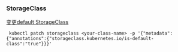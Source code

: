 ### StorageClass

[变更default StorageClass](https://blog.csdn.net/engchina/article/details/88529380)

     kubectl patch storageclass <your-class-name> -p '{"metadata": {"annotations":{"storageclass.kubernetes.io/is-default-class":"true"}}}'
